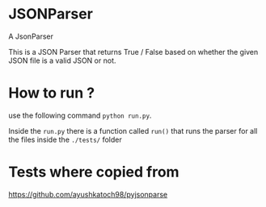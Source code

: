 # JSONParser
A JsonParser

This is a JSON Parser that returns True / False based on whether the given JSON file is a valid JSON or not.

# How to run ? 
use the following command `python run.py`.

Inside the `run.py` there is a function called `run()` that runs the parser for all the files inside the `./tests/` folder


# Tests where copied from 
https://github.com/ayushkatoch98/pyjsonparse 
